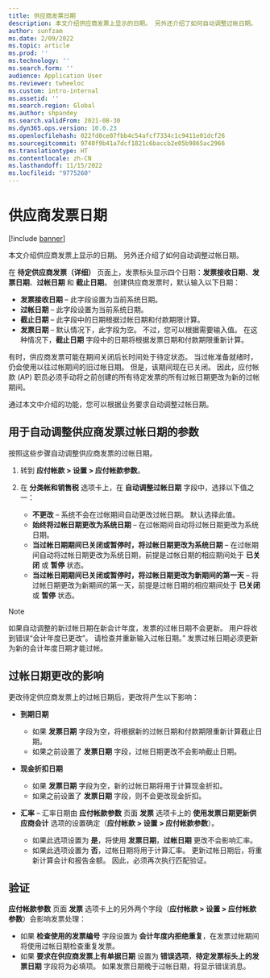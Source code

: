 ```yaml
---
title: 供应商发票日期
description: 本文介绍供应商发票上显示的日期。 另外还介绍了如何自动调整过帐日期。
author: sunfzam
ms.date: 2/09/2022
ms.topic: article
ms.prod: ''
ms.technology: ''
ms.search.form: ''
audience: Application User
ms.reviewer: twheeloc
ms.custom: intro-internal
ms.assetid: ''
ms.search.region: Global
ms.author: shpandey
ms.search.validFrom: 2021-08-30
ms.dyn365.ops.version: 10.0.23
ms.openlocfilehash: 022fd0ce07fbb4c54afcf7334c1c9411e01dcf26
ms.sourcegitcommit: 9740f9b41a7dcf1821c6baccb2e05b9865ac2966
ms.translationtype: HT
ms.contentlocale: zh-CN
ms.lasthandoff: 11/15/2022
ms.locfileid: "9775260"
---
```

# <a name="vendor-invoice-dates"></a>供应商发票日期

[!include [banner](../includes/banner.md)]

本文介绍供应商发票上显示的日期。 另外还介绍了如何自动调整过帐日期。

在 **待定供应商发票（详细）** 页面上，发票标头显示四个日期：**发票接收日期**、**发票日期**、**过帐日期** 和 **截止日期**。 创建供应商发票时，默认输入以下日期：

- **发票接收日期** – 此字段设置为当前系统日期。
- **过帐日期** – 此字段设置为当前系统日期。 
- **截止日期** – 此字段中的日期根据过帐日期和付款期限计算。
- **发票日期** – 默认情况下，此字段为空。 不过，您可以根据需要输入值。 在这种情况下，**截止日期** 字段中的日期将根据发票日期和付款期限重新计算。

有时，供应商发票可能在期间关闭后长时间处于待定状态。 当过帐准备就绪时，仍会使用以往过帐期间的旧过帐日期。 但是，该期间现在已关闭。 因此，应付帐款 (AP) 职员必须手动将之前创建的所有待定发票的所有过帐日期更改为新的过帐期间。

通过本文中介绍的功能，您可以根据业务要求自动调整过帐日期。

## <a name="parameter-for-automatically-adjusting-the-vendor-invoice-posting-date"></a>用于自动调整供应商发票过帐日期的参数

按照这些步骤自动调整供应商发票的过帐日期。

1.  转到 **应付帐款 \> 设置 \> 应付帐款参数**。
2.  在 **分类帐和销售税** 选项卡上，在 **自动调整过帐日期** 字段中，选择以下值之一：

    - **不更改** – 系统不会在过帐期间自动更改过帐日期。 默认选择此值。
    - **始终将过帐日期更改为系统日期** – 在过帐期间自动将过帐日期更改为系统日期。
    - **当过帐日期期间已关闭或暂停时，将过帐日期更改为系统日期** – 在过帐期间自动将过帐日期更改为系统日期，前提是过帐日期的相应期间处于 **已关闭** 或 **暂停** 状态。
    - **当过帐日期期间已关闭或暂停时，将过帐日期更改为新期间的第一天** – 将过帐日期更改为新期间的第一天，前提是过帐日期的相应期间处于 **已关闭** 或 **暂停** 状态。

> [!NOTE]
> 如果自动调整的新过帐日期在新会计年度，发票的过帐日期不会更新。 用户将收到错误“会计年度已更改”。 请检查并重新输入过帐日期。” 发票过帐日期必须更新为新的会计年度日期才能过帐。

## <a name="impact-of-posting-date-changes"></a>过帐日期更改的影响

更改待定供应商发票上的过帐日期后，更改将产生以下影响：

- **到期日期**

    - 如果 **发票日期** 字段为空，将根据新的过帐日期和付款期限重新计算截止日期。
    - 如果之前设置了 **发票日期** 字段，过帐日期更改不会影响截止日期。

- **现金折扣日期**

    - 如果 **发票日期** 字段为空，新的过帐日期将用于计算现金折扣。
    - 如果之前设置了 **发票日期** 字段，则不会更改现金折扣。

- **汇率** – 汇率日期由 **应付帐款参数** 页面 **发票** 选项卡上的 **使用发票日期更新供应商会计** 选项的设置确定（**应付帐款 \> 设置 \> 应付帐款参数**）。

    - 如果此选项设置为 **是**，将使用 **发票日期**，**过帐日期** 更改不会影响汇率。
    - 如果此选项设置为 **否**，过帐日期将用于计算汇率。 更新过帐日期后，将重新计算会计和报告金额。 因此，必须再次执行匹配验证。

## <a name="validation"></a>验证

**应付帐款参数** 页面 **发票** 选项卡上的另外两个字段（**应付帐款 \> 设置 \> 应付帐款参数**）会影响发票处理：

- 如果 **检查使用的发票编号** 字段设置为 **会计年度内拒绝重复**，在发票过帐期间将使用过帐日期检查重复发票。
- 如果 **要求在供应商发票上有单据日期** 设置为 **错误选项**，**待定发票标头上的发票日期** 字段将为必填项。 如果发票日期晚于过帐日期，将显示错误消息。
